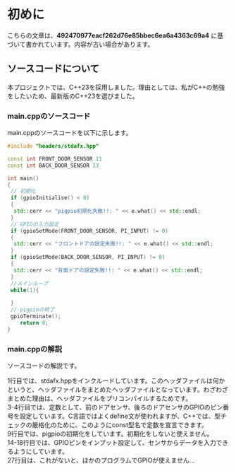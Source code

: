 # 初めに

こちらの文章は、**492470977eacf262d76e85bbec6ea6a4363c69a4** に基づいて書かれています。内容が古い場合があります。

## ソースコードについて

本プロジェクトでは、C++23を採用しました。理由としては、私がC++の勉強をしたいため、最新版のC++23を選びました。

### main.cppのソースコード

main.cppのソースコードを以下に示します。

``` cpp
#include "headers/stdafx.hpp"

const int FRONT_DOOR_SENSOR 11
const int BACK_DOOR_SENSOR 13

int main()
{
 // 初期化
 if (gpioInitialise() < 0)
 {
  std::cerr << "pigpio初期化失敗!!: " << e.what() << std::endl;
 }
 // GPIOの入力設定 
 if (gpioSetMode(FRONT_DOOR_SENSOR, PI_INPUT) != 0)
 {
  std::cerr << "フロントドアの設定失敗!!: " << e.what() << std::endl;
 }
 if (gpioSetMode(BACK_DOOR_SENSOR, PI_INPUT) != 0)
 {
  std::cerr << "背面ドアの設定失敗!!: " << e.what() << std::endl;
 }
 //メインループ
 while(1){
  
 }
 // pigpioの終了
 gpioTerminate();
    return 0;
}
```

### main.cppの解説

ソースコードの解説です。

1行目では、stdafx.hppをインクルードしています。このヘッダファイルは何かというと、ヘッダファイルをまとめたヘッダファイルとなっています。わざわざまとめた理由は、ヘッダファイルをプリコンパイルするためです。  
3-4行目では、定数として、前のドアセンサ、後ろのドアセンサのGPIOのピン番号を設定しています。C言語ではよくdefine文が使われますが、C++では、型チェックの厳格化のために、このようにconst型名で定数を宣言できます。  
9行目では、pigpioの初期化をしています。初期化をしないと使えません。  
14-18行目では、GPIOピンをインプット設定して、センサからデータを入力できるようにしています。  
27行目は、これがないと、ほかのプログラムでGPIOが使えません...  
